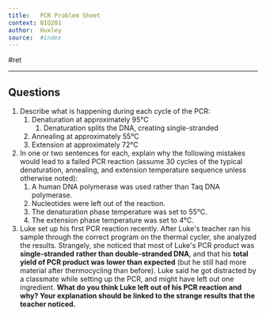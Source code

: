 ```yaml
---
title:   PCR Problem Sheet
context: BIO201
author:  Huxley
source:  #index
---
```


#ret 

---

## Questions 

1.  Describe what is happening during each cycle of the PCR:
    1.  Denaturation at approximately 95°C
		1.  Denaturation splits the DNA, creating single-stranded 
    1.  Annealing at approximately 55°C
    2.  Extension at approximately 72°C
2.  In one or two sentences for each, explain why the following mistakes would lead to a failed PCR reaction (assume 30 cycles of the typical denaturation, annealing, and extension temperature sequence unless otherwise noted):
    1.   A human DNA polymerase was used rather than Taq DNA polymerase.
    2.  Nucleotides were left out of the reaction.
    3.  The denaturation phase temperature was set to 55°C.
    4.  The extension phase temperature was set to 4°C.
3.  Luke set up his first PCR reaction recently. After Luke's teacher ran his sample through the correct program on the thermal cycler, she analyzed the results. Strangely, she noticed that most of Luke's PCR product was **single-stranded** **rather than double-stranded DNA**, and that his **total yield of PCR product was** **lower than expected** (but he still had more material after thermocycling than before). Luke said he got distracted by a classmate while setting up the PCR, and might have left out one ingredient. **What do you think Luke left out of his PCR reaction and why? Your explanation should be linked to the strange results that the teacher noticed.**






